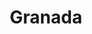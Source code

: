 ---
layout: photo_set
title: Granada
permalink: /Granada/
description: "Viaje a Granada"

photos:
    set: granada
    size: 14
---